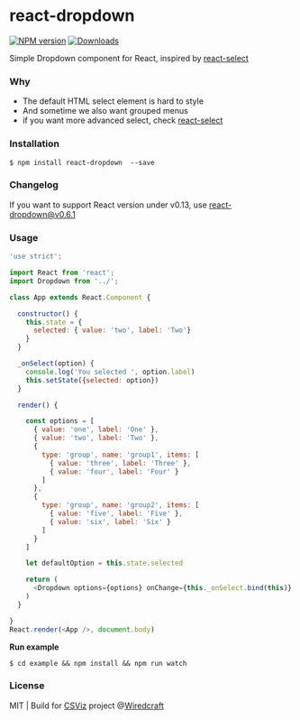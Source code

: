 react-dropdown
==============

[![NPM version][npm-image]][npm-url]
[![Downloads][downloads-image]][downloads-url]

Simple Dropdown component for React, inspired by [react-select](https://github.com/JedWatson/react-select)


### Why

* The default HTML select element is hard to style
* And sometime we also want grouped menus
* if you want more advanced select, check [react-select](https://github.com/JedWatson/react-select)

### Installation

```
$ npm install react-dropdown  --save
```

### Changelog

If you want to support React version under v0.13, use react-dropdown@v0.6.1

### Usage

```JavaScript
'use strict';

import React from 'react';
import Dropdown from '../';

class App extends React.Component {

  constructor() {
    this.state = {
      selected: { value: 'two', label: 'Two'}
    }
  }

  _onSelect(option) {
    console.log('You selected ', option.label)
    this.setState({selected: option})
  }

  render() {

    const options = [
      { value: 'one', label: 'One' },
      { value: 'two', label: 'Two' },
      {
        type: 'group', name: 'group1', items: [
          { value: 'three', label: 'Three' },
          { value: 'four', label: 'Four' }
        ]
      },
      {
        type: 'group', name: 'group2', items: [
          { value: 'five', label: 'Five' },
          { value: 'six', label: 'Six' }
        ]
      }
    ]

    let defaultOption = this.state.selected

    return (
      <Dropdown options={options} onChange={this._onSelect.bind(this)} value={defaultOption} placeholder="Select an option" />
    )
  }

}
React.render(<App />, document.body)

```

**Run example**

```
$ cd example && npm install && npm run watch
```

### License

MIT | Build for [CSViz](https://csviz.org) project @[Wiredcraft](http://wiredcraft.com)

[npm-image]: https://img.shields.io/npm/v/react-dropdown.svg?style=flat-square
[npm-url]: https://npmjs.org/package/react-dropdown
[downloads-image]: http://img.shields.io/npm/dm/react-dropdown.svg?style=flat-square
[downloads-url]: https://npmjs.org/package/react-dropdown
